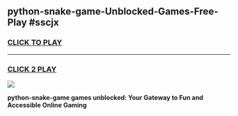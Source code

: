 
## python-snake-game-Unblocked-Games-Free-Play #sscjx
<h3>
<a href="https://us.freeplayer.one?title=python-snake-game&ref=9M">CLICK TO PLAY</a></h3>
<hr>

<h3>
<a href="https://us.freeplayer.one?title=python-snake-game&ref=9M">CLICK 2 PLAY</a>
  
</h3>

<a href="https://us.freeplayer.one?title=python-snake-game&ref=9M"><img src="https://clearcache.store/games.png"></a>


**python-snake-game games unblocked: Your Gateway to Fun and Accessible Online Gaming**
